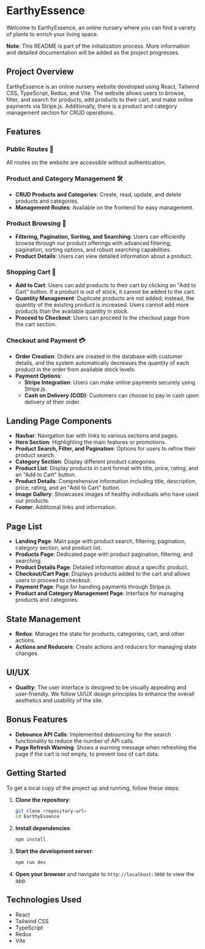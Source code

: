 
# EarthyEssence

Welcome to EarthyEssence, an online nursery where you can find a variety of plants to enrich your living space.

**Note**: This README is part of the initialization process. More information and detailed documentation will be added as the project progresses.

## Project Overview

EarthyEssence is an online nursery website developed using React, Tailwind CSS, TypeScript, Redux, and Vite. The website allows users to browse, filter, and search for products, add products to their cart, and make online payments via Stripe.js. Additionally, there is a product and category management section for CRUD operations.

## Features

### Public Routes 🚀
All routes on the website are accessible without authentication.

### Product and Category Management 🛠️
- **CRUD Products and Categories**: Create, read, update, and delete products and categories.
- **Management Routes**: Available on the frontend for easy management.

### Product Browsing 🌿
- **Filtering, Pagination, Sorting, and Searching**: Users can efficiently browse through our product offerings with advanced filtering, pagination, sorting options, and robust searching capabilities.
- **Product Details**: Users can view detailed information about a product.

### Shopping Cart 🛒
- **Add to Cart**: Users can add products to their cart by clicking an "Add to Cart" button. If a product is out of stock, it cannot be added to the cart.
- **Quantity Management**: Duplicate products are not added; instead, the quantity of the existing product is increased. Users cannot add more products than the available quantity in stock.
- **Proceed to Checkout**: Users can proceed to the checkout page from the cart section.

### Checkout and Payment 💳
- **Order Creation**: Orders are created in the database with customer details, and the system automatically decreases the quantity of each product in the order from available stock levels.
- **Payment Options**:
  - **Stripe Integration**: Users can make online payments securely using Stripe.js.
  - **Cash on Delivery (COD)**: Customers can choose to pay in cash upon delivery of their order.

## Landing Page Components
- **Navbar**: Navigation bar with links to various sections and pages.
- **Hero Section**: Highlighting the main features or promotions.
- **Product Search, Filter, and Pagination**: Options for users to refine their product search.
- **Category Section**: Display different product categories.
- **Product List**: Display products in card format with title, price, rating, and an "Add to Cart" button.
- **Product Details**: Comprehensive information including title, description, price, rating, and an "Add to Cart" button.
- **Image Gallery**: Showcases images of healthy individuals who have used our products.
- **Footer**: Additional links and information.

## Page List
- **Landing Page**: Main page with product search, filtering, pagination, category section, and product list.
- **Products Page**: Dedicated page with product pagination, filtering, and searching.
- **Product Details Page**: Detailed information about a specific product.
- **Checkout/Cart Page**: Displays products added to the cart and allows users to proceed to checkout.
- **Payment Page**: Page for handling payments through Stripe.js.
- **Product and Category Management Page**: Interface for managing products and categories.

## State Management
- **Redux**: Manages the state for products, categories, cart, and other actions.
- **Actions and Reducers**: Create actions and reducers for managing state changes.

## UI/UX
- **Quality**: The user interface is designed to be visually appealing and user-friendly. We follow UI/UX design principles to enhance the overall aesthetics and usability of the site.

## Bonus Features
- **Debounce API Calls**: Implemented debouncing for the search functionality to reduce the number of API calls.
- **Page Refresh Warning**: Shows a warning message when refreshing the page if the cart is not empty, to prevent loss of cart data.

## Getting Started

To get a local copy of the project up and running, follow these steps:

1. **Clone the repository**:
   ```bash
   git clone <repository-url>
   cd EarthyEssence
   ```

2. **Install dependencies**:
   ```bash
   npm install
   ```

3. **Start the development server**:
   ```bash
   npm run dev
   ```

4. **Open your browser** and navigate to `http://localhost:3000` to view the app.

## Technologies Used

- React
- Tailwind CSS
- TypeScript
- Redux
- Vite




